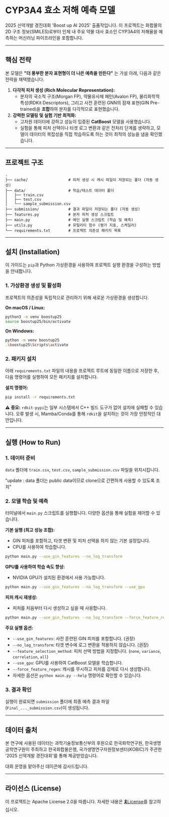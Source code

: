 # **CYP3A4 효소 저해 예측 모델**

2025 신약개발 경진대회 'Boost up AI 2025' 출품작입니다. 이 프로젝트는 화합물의 2D 구조 정보(SMILES)로부터 인체 내 주요 약물 대사 효소인 CYP3A4의 저해율을 예측하는 머신러닝 파이프라인을 포함합니다.

---

## **핵심 전략**

본 모델은 **"더 풍부한 분자 표현형이 더 나은 예측을 만든다"** 는 가설 아래, 다음과 같은 전략을 채택했습니다.

1.  **다각적 피처 생성 (Rich Molecular Representation):**
    * 분자의 국소적 구조(Morgan FP), 약물유사체 패턴(Avalon FP), 물리화학적 특성(RDKit Descriptors), 그리고 사전 훈련된 GNN의 잠재 표현(GIN Pre-trained)을 **조합**하여 분자를 다각적으로 표현했습니다.
2.  **강력한 모델링 및 실험 기반 최적화:**
    * 고차원 데이터에 강하고 성능이 입증된 **CatBoost** 모델을 사용했습니다.
    * 실험을 통해 피처 선택이나 타겟 로그 변환과 같은 전처리 단계를 생략하고, 모델이 데이터의 복잡성을 직접 학습하도록 하는 것이 최적의 성능을 냄을 확인했습니다.

---

## **프로젝트 구조**

```
.
├── cache/                  # 피처 생성 시 캐시 파일이 저장되는 폴더 (자동 생성)
├── data/                   # 학습/테스트 데이터 폴더
│   ├── train.csv
│   ├── test.csv
│   └── sample_submission.csv
├── submission/             # 결과 파일이 저장되는 폴더 (자동 생성)
├── features.py             # 분자 피처 생성 스크립트
├── main.py                 # 메인 실행 스크립트 (학습 및 예측)
├── utils.py                # 유틸리티 함수 (평가 지표, 스케일러)
└── requirements.txt        # 프로젝트 의존성 패키지 목록
```

---

## **설치 (Installation)**

이 가이드는 `pip`과 Python 가상환경을 사용하여 프로젝트 실행 환경을 구성하는 방법을 안내합니다.

### **1. 가상환경 생성 및 활성화**

프로젝트의 의존성을 독립적으로 관리하기 위해 새로운 가상환경을 생성합니다.

**On macOS / Linux:**
```bash
python3 -m venv boostup25
source boostup25/bin/activate
```

**On Windows:**
```bash
python -m venv boostup25
.\boostup25\Scripts\activate
```

### **2. 패키지 설치**

아래 `requirements.txt` 파일의 내용을 프로젝트 루트에 동일한 이름으로 저장한 후, 다음 명령어를 실행하여 모든 패키지를 설치합니다.

**설치 명령어:**
```bash
pip install -r requirements.txt
```
**⚠️ 중요:** `rdkit-pypi`는 일부 시스템에서 C++ 빌드 도구가 없어 설치에 실패할 수 있습니다. 오류 발생 시, Mamba/Conda를 통해 `rdkit`을 설치하는 것이 가장 안정적인 대안입니다.

---

## **실행 (How to Run)**

### **1. 데이터 준비**

`data` 폴더에 `train.csv`, `test.csv`, `sample_submission.csv` 파일을 위치시킵니다.

"update : data 폴더는 public data이므로 clone으로 간편하게 사용할 수 있도록 조치"

### **2. 모델 학습 및 예측**

터미널에서 `main.py` 스크립트를 실행합니다. 다양한 옵션을 통해 실험을 제어할 수 있습니다.

**기본 실행 (최고 성능 조합):**
* GIN 피처를 포함하고, 타겟 변환 및 피처 선택을 하지 않는 기본 설정입니다.
* CPU를 사용하여 학습합니다.
```bash
python main.py --use_gin_features --no_log_transform
```

**GPU를 사용하여 학습 속도 향상:**
* NVIDIA GPU가 설치된 환경에서 사용 가능합니다.
```bash
python main.py --use_gin_features --no_log_transform --use_gpu
```

**피처 캐시 재생성:**
* 피처를 처음부터 다시 생성하고 싶을 때 사용합니다.
```bash
python main.py --use_gin_features --no_log_transform --force_feature_regen
```

**주요 실행 옵션:**
* `--use_gin_features`: 사전 훈련된 GIN 피처를 포함합니다. (권장)
* `--no_log_transform`: 타겟 변수에 로그 변환을 적용하지 않습니다. (권장)
* `--feature_selection_method`: 피처 선택 방법을 지정합니다. (`none`, `variance`, `correlation`, `all`)
* `--use_gpu`: GPU를 사용하여 CatBoost 모델을 학습합니다.
* `--force_feature_regen`: 캐시를 무시하고 피처를 강제로 다시 생성합니다.
* 자세한 옵션은 `python main.py --help` 명령어로 확인할 수 있습니다.

### **3. 결과 확인**

실행이 완료되면 `submission` 폴더에 최종 예측 결과 파일(`Final_..._submission.csv`)이 생성됩니다.

---
## **데이터 출처**

본 연구에 사용된 데이터는 과학기술정보통신부의 후원으로 한국화학연구원, 한국생명공학연구원이 주최하고 한국화합물은행, 국가생명연구자원정보센터(KOBIC)가 주관한 '2025 신약개발 경진대회'를 통해 제공받았습니다. 

대회 운영을 맡아주신 데이콘에 감사드립니다.

---

## **라이선스 (License)**

이 프로젝트는 Apache License 2.0을 따릅니다. 자세한 내용은 [🎗️License](https://github.com/Jonghwan-dev/Boost_Up_AI_25/blob/main/LICENSE)를 참고하십시오.
